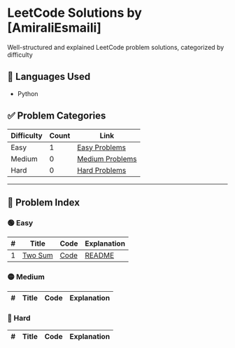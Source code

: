 # LeetCode Solutions by [AmiraliEsmaili]

Well-structured and explained LeetCode problem solutions, categorized by difficulty

## 🧠 Languages Used
- Python

## ✅ Problem Categories

| Difficulty | Count | Link |
|------------|-------|------|
| Easy       | 1    | [Easy Problems](./01_Easy/) |
| Medium     | 0    | [Medium Problems](./02_Medium/) |
| Hard       | 0    | [Hard Problems](./03_Hard/) |


---

## 📂 Problem Index

### 🟢 Easy
| # | Title | Code | Explanation |
|---|-------|------|-------------|
| 1 | [Two Sum](https://leetcode.com/problems/two-sum/) | [Code](./01_Easy/two-sum/solution.py) |  [README](./01_Easy/two-sum/README.md) |


### 🟡 Medium
| # | Title | Code | Explanation |
|---|-------|------|-------------|

### 🔴 Hard
| # | Title | Code | Explanation |
|---|-------|------|-------------|
